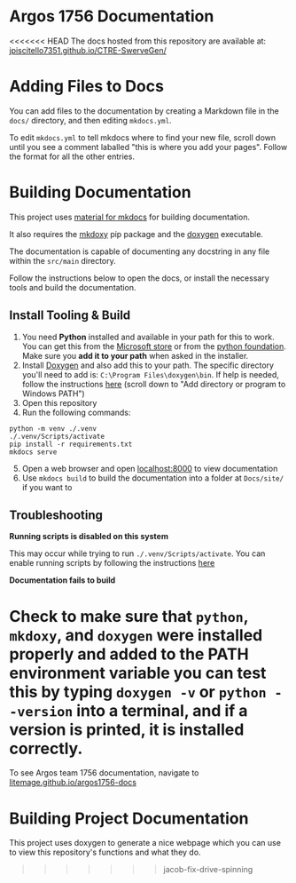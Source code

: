 # Argos 1756 Documentation

<<<<<<< HEAD
The docs hosted from this repository are available at: [jpiscitello7351.github.io/CTRE-SwerveGen/](https://jpiscitello7351.github.io/CTRE-SwerveGen/)

# Adding Files to Docs

You can add files to the documentation by creating a Markdown file in the `docs/` directory, and then editing `mkdocs.yml`.

To edit `mkdocs.yml` to tell mkdocs where to find your new file, scroll down until you see a comment laballed "this is where you add your pages". Follow the format for all the other entries.

# Building Documentation

This project uses [material for mkdocs](https://squidfunk.github.io/mkdocs-material/) for building documentation.

It also requires the [mkdoxy](https://github.com/JakubAndrysek/MkDoxy-demo) pip package and the [doxygen](https://www.doxygen.nl/index.html) executable. 

The documentation is capable of documenting any docstring in any file within the `src/main` directory.

Follow the instructions below to open the docs, or install the necessary tools and build the documentation.

## Install Tooling & Build

1. You need **Python** installed and available in your path for this to work. You can get this from the [Microsoft store](https://apps.microsoft.com/detail/9nrwmjp3717k?hl=en-us&gl=US) or from the [python foundation](https://www.python.org/downloads/). Make sure you **add it to your path** when asked in the installer.
2. Install [Doxygen](www.doxygen.nl/download.html) and also add this to your path. The specific directory you'll need to add is: `C:\Program Files\doxygen\bin`. If help is needed, follow the instructions [here](https://windowsloop.com/how-to-add-to-windows-path/) (scroll down to "Add directory or program to Windows PATH")
3. Open this repository
4. Run the following commands:

```
python -m venv ./.venv
./.venv/Scripts/activate
pip install -r requirements.txt
mkdocs serve
```

5. Open a web browser and open [localhost:8000](https://localhost:8000/) to view documentation
6. Use `mkdocs build` to build the documentation into a folder at `Docs/site/` if you want to

## Troubleshooting

**Running scripts is disabled on this system**

This may occur while trying to run `./.venv/Scripts/activate`. You can enable running scripts by following the instructions [here](https://stackoverflow.com/a/64633728)

**Documentation fails to build**

Check to make sure that `python`, `mkdoxy`, and `doxygen` were installed properly and added to the PATH environment variable you can test this by typing `doxygen -v` or `python --version` into a terminal, and if a version is printed, it is installed correctly.
=======
To see Argos team 1756 documentation, navigate to [litemage.github.io/argos1756-docs](https://litemage.github.io/argos1756-docs)

# Building Project Documentation

This project uses doxygen to generate a nice webpage which you can use to view this repository's functions and what they do.
>>>>>>> jacob-fix-drive-spinning
